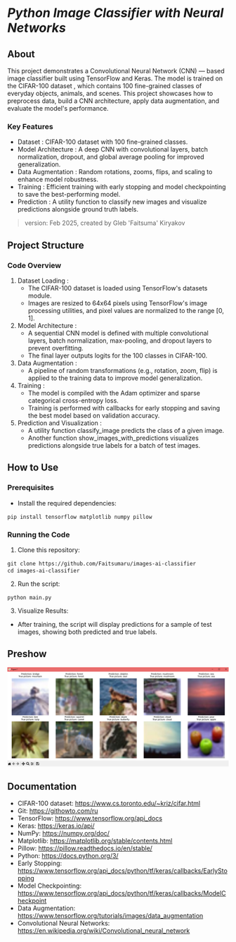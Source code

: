 # **_Python Image Classifier with Neural Networks_**

## About
This project demonstrates a Convolutional Neural Network (CNN) — based image classifier built using TensorFlow and Keras. 
The model is trained on the CIFAR-100 dataset , which contains 100 fine-grained classes of everyday objects, animals, and scenes. 
This project showcases how to preprocess data, build a CNN architecture, apply data augmentation, and evaluate the model's performance.

### Key Features
* Dataset : CIFAR-100 dataset with 100 fine-grained classes.
* Model Architecture : A deep CNN with convolutional layers, batch normalization, dropout, and global average pooling for improved generalization.
* Data Augmentation : Random rotations, zooms, flips, and scaling to enhance model robustness.
* Training : Efficient training with early stopping and model checkpointing to save the best-performing model.
* Prediction : A utility function to classify new images and visualize predictions alongside ground truth labels.
​
> version: Feb 2025, created by Gleb 'Faitsuma' Kiryakov


## Project Structure

### Code Overview
1. Dataset Loading :
    * The CIFAR-100 dataset is loaded using TensorFlow's datasets module.
    * Images are resized to 64x64 pixels using TensorFlow's image processing utilities, and pixel values are normalized to the range [0, 1].
2. Model Architecture :
    * A sequential CNN model is defined with multiple convolutional layers, batch normalization, max-pooling, and dropout layers to prevent overfitting.
    * The final layer outputs logits for the 100 classes in CIFAR-100.
3. Data Augmentation :
    * A pipeline of random transformations (e.g., rotation, zoom, flip) is applied to the training data to improve model generalization.
4. Training :
    * The model is compiled with the Adam optimizer and sparse categorical cross-entropy loss.
    * Training is performed with callbacks for early stopping and saving the best model based on validation accuracy.
5. Prediction and Visualization :
    * A utility function classify_image predicts the class of a given image.
    * Another function show_images_with_predictions visualizes predictions alongside true labels for a batch of test images.


## How to Use

### Prerequisites
* Install the required dependencies:
```
pip install tensorflow matplotlib numpy pillow
```
### Running the Code
1. Clone this repository:
```
git clone https://github.com/Faitsumaru/images-ai-classifier
cd images-ai-classifier
```
2. Run the script:
```
python main.py
```
3. Visualize Results:
* After training, the script will display predictions for a sample of test images, showing both predicted and true labels.


## Preshow

<div align="center">
    <img src="images/preshow-gen.png" alt="preshow-img">
</div>


## Documentation

* CIFAR-100 dataset: https://www.cs.toronto.edu/~kriz/cifar.html
* Git: https://githowto.com/ru
* TensorFlow: https://www.tensorflow.org/api_docs
* Keras: https://keras.io/api/
* NumPy: https://numpy.org/doc/
* Matplotlib: https://matplotlib.org/stable/contents.html
* Pillow: https://pillow.readthedocs.io/en/stable/
* Python: https://docs.python.org/3/
* Early Stopping: https://www.tensorflow.org/api_docs/python/tf/keras/callbacks/EarlyStopping
* Model Checkpointing: https://www.tensorflow.org/api_docs/python/tf/keras/callbacks/ModelCheckpoint
* Data Augmentation: https://www.tensorflow.org/tutorials/images/data_augmentation
* Convolutional Neural Networks: https://en.wikipedia.org/wiki/Convolutional_neural_network